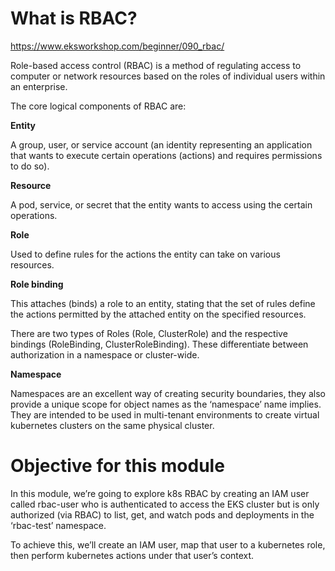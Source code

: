 # What is RBAC?

https://www.eksworkshop.com/beginner/090_rbac/

Role-based access control (RBAC) is a method of regulating access to computer or network resources based on the roles of individual users within an enterprise.

The core logical components of RBAC are:

**Entity**

A group, user, or service account (an identity representing an application that wants to execute certain operations (actions) and requires permissions to do so).

**Resource**

A pod, service, or secret that the entity wants to access using the certain operations.

**Role**

Used to define rules for the actions the entity can take on various resources.

**Role binding**

This attaches (binds) a role to an entity, stating that the set of rules define the actions permitted by the attached entity on the specified resources.

There are two types of Roles (Role, ClusterRole) and the respective bindings (RoleBinding, ClusterRoleBinding). These differentiate between authorization in a namespace or cluster-wide.

**Namespace**

Namespaces are an excellent way of creating security boundaries, they also provide a unique scope for object names as the ‘namespace’ name implies. They are intended to be used in multi-tenant environments to create virtual kubernetes clusters on the same physical cluster.

# Objective for this module

In this module, we’re going to explore k8s RBAC by creating an IAM user called rbac-user who is authenticated to access the EKS cluster but is only authorized (via RBAC) to list, get, and watch pods and deployments in the ‘rbac-test’ namespace.

To achieve this, we’ll create an IAM user, map that user to a kubernetes role, then perform kubernetes actions under that user’s context.